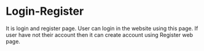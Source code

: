 # Login-Register
It is login and register page. User can login in the website using this page. If user have not their account then it  can create  account using Register web page. 
